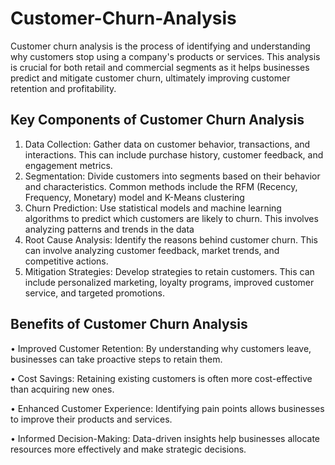 # **Customer-Churn-Analysis**

Customer churn analysis is the process of identifying and understanding why customers stop using a company's products or services. This analysis is crucial for both retail and commercial segments as it helps businesses predict and mitigate customer churn, ultimately improving customer retention and profitability.

## **Key Components of Customer Churn Analysis**
1.	Data Collection: Gather data on customer behavior, transactions, and interactions. This can include purchase history, customer feedback, and engagement metrics.
2.	Segmentation: Divide customers into segments based on their behavior and characteristics. Common methods include the RFM (Recency, Frequency, Monetary) model and K-Means clustering
3.	Churn Prediction: Use statistical models and machine learning algorithms to predict which customers are likely to churn. This involves analyzing patterns and trends in the data
4.	Root Cause Analysis: Identify the reasons behind customer churn. This can involve analyzing customer feedback, market trends, and competitive actions.
5.	Mitigation Strategies: Develop strategies to retain customers. This can include personalized marketing, loyalty programs, improved customer service, and targeted promotions.

## **Benefits of Customer Churn Analysis**

•	Improved Customer Retention: By understanding why customers leave, businesses can take proactive steps to retain them.

•	Cost Savings: Retaining existing customers is often more cost-effective than acquiring new ones.

•	Enhanced Customer Experience: Identifying pain points allows businesses to improve their products and services.

•	Informed Decision-Making: Data-driven insights help businesses allocate resources more effectively and make strategic decisions.
